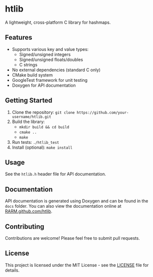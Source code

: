 # htlib

A lightweight, cross-platform C library for hashmaps.

## Features

*   Supports various key and value types:
    *   Signed/unsigned integers
    *   Signed/unsigned floats/doubles
    *   C strings
*   No external dependencies (standard C only)
*   CMake build system
*   GoogleTest framework for unit testing
*   Doxygen for API documentation

## Getting Started

1.  Clone the repository: `git clone https://github.com/your-username/htlib.git`
2.  Build the library:
    *   `mkdir build && cd build`
    *   `cmake ..`
    *   `make`
3.  Run tests: `./htlib_test`
4.  Install (optional): `make install`

## Usage

See the `htlib.h` header file for API documentation.

## Documentation

API documentation is generated using Doxygen and can be found in the `docs` folder. You can also view the documentation online at [RARM.github.com/htlib](https://RARM.github.com/htlib).

## Contributing

Contributions are welcome! Please feel free to submit pull requests.

## License

This project is licensed under the MIT License - see the [LICENSE](LICENSE) file for details.